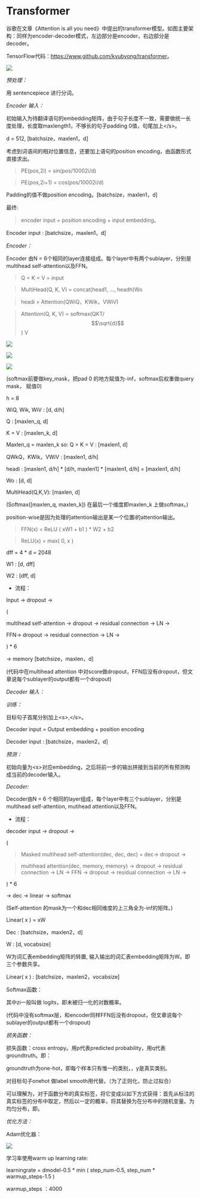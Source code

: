 Transformer
===========

谷歌在文章《Attention is all you
need》中提出的transformer模型。如图主要架构：同样为encoder-decoder模式，左边部分是encoder，右边部分是decoder。

TensorFlow代码：<https://www.github.com/kyubyong/transformer>。

![](media/f6ea89e5f1171798fe3797670eeeb4d9.png)

*预处理：*

用 sentencepiece 进行分词。

*Encoder 输入：*

初始输入为待翻译语句的embedding矩阵，由于句子长度不一致，需要做统一长度处理，长度取maxlength1，不够长的句子padding
0值，句尾加上\</s\>。

d = 512, [batchsize，maxlen1，d]

考虑到词语间的相对位置信息，还要加上语句的position
encoding，由函数形式直接求出。

>   PE(pos,2i) = sin(pos/10002i/d)

>   PE(pos,2i+1) = cos(pos/10002i/d)

Padding的值不做position encoding。[batchsize，maxlen1，d]

最终:

>   encoder input = position encoding + input embedding。

Encoder input : [batchsize，maxlen1，d]

*Encoder：*

Encoder 由N = 6个相同的layer连接组成。每个layer中有两个sublayer，分别是multihead
self-attention以及FFN。

>   Q = K = V = input

>   MultiHead(Q, K, V) = concat(head1, …, headh)Wo

>   headi = Attention(QW­iQ，KW­ik，VW­iV)

>   Attention(Q, K, V) = softmax(QKT/$$\sqrt{d}$$) V

![](media/e4f52fa40e76e2687752c6c4757cd4ee.png)

![](media/5286e836c8b8c1768730f22e549e2af0.png)

![](media/4043c5eff93461da5f1bc410f6381204.png)

(softmax前要做key_mask，把pad 0 的地方赋值为-inf，softmax后权重做query mask，
赋值0)

h = 8

W­iQ, W­ik, W­iV : [d, d/h]

Q : [maxlen_q, d]

K = V : [maxlen_k, d]

Maxlen_q = maxlen_k so: Q = K = V : [maxlen1, d]

QW­kQ，KW­ik，VW­iV : [maxlen1, d/h]

headi : [maxlen1, d/h] \* [d/h, maxlen1] \* [maxlen1, d/h] = [maxlen1, d/h]

Wo : [d, d]

MultiHead(Q,K,V): [maxlen, d]

(Softmax([maxlen_q, maxlen_k]) 在最后一个维度即maxlen_k 上做softmax。)

position-wise是因为处理的attention输出是某一个位置i的attention输出。

>   FFN(x) = ReLU ( xW1 + b1 ) \* W2 + b2

>   ReLU(x) = max( 0, x )

dff = 4 \* d = 2048

W1 : [d, dff]

W2 : [dff, d]

-   流程：

Input -\> dropout -\>

(

multihead self-attention -\> dropout -\> residual connection -\> LN -\>

FFN-\> dropout -\> residual connection -\> LN -\>

) \* 6

\-\> memory [batchsize，maxlen，d]

(代码中在multihead attention
中对score做dropout，FFN后没有dropout，但文章说每个sublayer的output都有一个dropout)

*Decoder 输入：*

*训练：*

目标句子首尾分别加上\<s\>,\</s\>。

Decoder input = Output embedding + position encoding

Decoder input : [batchsize，maxlen2，d]

*预测：*

初始向量为\<s\>对应embedding，之后将前一步的输出拼接到当前的所有预测构成当前的decoder输入。

*Decoder:*

Decoder由N = 6 个相同的layer组成，每个layer中有三个sublayer，分别是multihead
self-attention, mutihead attention以及FFN。

-   流程：

decoder input -\> dropout -\>

(

>   Masked multihead self-attention(dec, dec, dec) = dec-\> dropout -\>

>   multihead attention(dec, memory, memory) -\> dropout -\> residual connection
>   -\> LN -\> FFN -\> dropout -\> residual connection -\> LN -\>

) \* 6

\-\> dec -\> linear -\> softmax

(Self-attention 的mask为一个和dec相同维度的上三角全为-inf的矩阵。)

Linear( x ) = xW

Dec : [batchsize，maxlen2，d]

W : [d, vocabsize]

W为词汇表embedding矩阵的转置, 输入输出的词汇表embedding矩阵为W。即三个参数共享。

Linear( x ) : [batchsize，maxlen2，vocabsize]

Softmax函数：

其中zi一般叫做 logits，即未被归一化的对数概率。

(代码中没有softmax层，和encoder同样FFN后没有dropout，但文章说每个sublayer的output都有一个dropout)

*损失函数：*

损失函数：cross entropy。用p代表predicted probability，用q代表groundtruth。即：

groundtruth为one-hot，即每个样本只有惟一的类别，，y是真实类别。

对目标句子onehot 做label smooth用代替。（为了正则化，防止过拟合）

可以理解为，对于函数分布的真实标签，将它变成以如下方式获得：首先从标注的真实标签的分布中取定，然后以一定的概率，将其替换为在分布中的随机变量。为均匀分布，即。

*优化方法：*

Adam优化器：

![](media/310744ecbcbb9b3811f325b2c23a7572.png)

学习率使用warm up learning rate:

learningrate = dmodel-0.5 \* min ( step_num-0.5, step_num \* warmup_steps-1.5 )

warmup_steps ：4000
